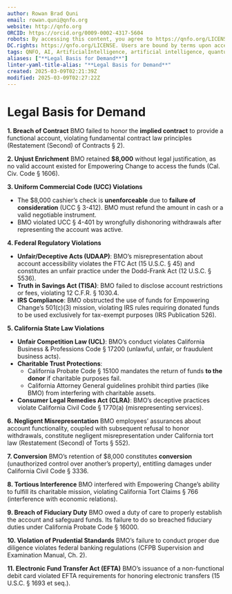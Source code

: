 ```yaml
---
author: Rowan Brad Quni
email: rowan.quni@qnfo.org
website: http://qnfo.org
ORCID: https://orcid.org/0009-0002-4317-5604
robots: By accessing this content, you agree to https://qnfo.org/LICENSE. Non-commercial use only. Attribution required.
DC.rights: https://qnfo.org/LICENSE. Users are bound by terms upon access.
tags: QNFO, AI, ArtificialIntelligence, artificial intelligence, quantum, physics, science, Einstein, QuantumMechanics, quantum mechanics, QuantumComputing, quantum computing, information, InformationTheory, information theory, InformationalUniverse, informational universe, informational universe hypothesis, IUH
aliases: ["**Legal Basis for Demand**"]
linter-yaml-title-alias: "**Legal Basis for Demand**"
created: 2025-03-09T02:21:39Z
modified: 2025-03-09T02:27:22Z
---
```


# **Legal Basis for Demand**

**1. Breach of Contract**
BMO failed to honor the **implied contract** to provide a functional account, violating fundamental contract law principles (Restatement (Second) of Contracts § 2).

**2. Unjust Enrichment**
BMO retained **$8,000** without legal justification, as no valid account existed for Empowering Change to access the funds (Cal. Civ. Code § 1606).

**3. Uniform Commercial Code (UCC) Violations**
- The $8,000 cashier’s check is **unenforceable** due to **failure of consideration** (UCC § 3-412). BMO must refund the amount in cash or a valid negotiable instrument.
- BMO violated UCC § 4-401 by wrongfully dishonoring withdrawals after representing the account was active.

**4. Federal Regulatory Violations**
- **Unfair/Deceptive Acts (UDAAP)**: BMO’s misrepresentation about account accessibility violates the FTC Act (15 U.S.C. § 45) and constitutes an unfair practice under the Dodd-Frank Act (12 U.S.C. § 5536).
- **Truth in Savings Act (TISA)**: BMO failed to disclose account restrictions or fees, violating 12 C.F.R. § 1030.4.
- **IRS Compliance**: BMO obstructed the use of funds for Empowering Change’s 501(c)(3) mission, violating IRS rules requiring donated funds to be used exclusively for tax-exempt purposes (IRS Publication 526).

**5. California State Law Violations**
- **Unfair Competition Law (UCL)**: BMO’s conduct violates California Business & Professions Code § 17200 (unlawful, unfair, or fraudulent business acts).
- **Charitable Trust Protections**:
  - California Probate Code § 15100 mandates the return of funds **to the donor** if charitable purposes fail.
  - California Attorney General guidelines prohibit third parties (like BMO) from interfering with charitable assets.
- **Consumer Legal Remedies Act (CLRA)**: BMO’s deceptive practices violate California Civil Code § 1770(a) (misrepresenting services).

**6. Negligent Misrepresentation**
BMO employees’ assurances about account functionality, coupled with subsequent refusal to honor withdrawals, constitute negligent misrepresentation under California tort law (Restatement (Second) of Torts § 552).

**7. Conversion**
BMO’s retention of $8,000 constitutes **conversion** (unauthorized control over another’s property), entitling damages under California Civil Code § 3336.

**8. Tortious Interference**
BMO interfered with Empowering Change’s ability to fulfill its charitable mission, violating California Tort Claims § 766 (interference with economic relations).

**9. Breach of Fiduciary Duty**
BMO owed a duty of care to properly establish the account and safeguard funds. Its failure to do so breached fiduciary duties under California Probate Code § 16000.

**10. Violation of Prudential Standards**
BMO’s failure to conduct proper due diligence violates federal banking regulations (CFPB Supervision and Examination Manual, Ch. 2).

**11. Electronic Fund Transfer Act (EFTA)**
BMO’s issuance of a non-functional debit card violated EFTA requirements for honoring electronic transfers (15 U.S.C. § 1693 et seq.).
